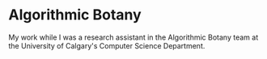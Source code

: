 # Algorithmic Botany

My work while I was a research assistant in the Algorithmic Botany team at the University of Calgary's Computer Science Department.
